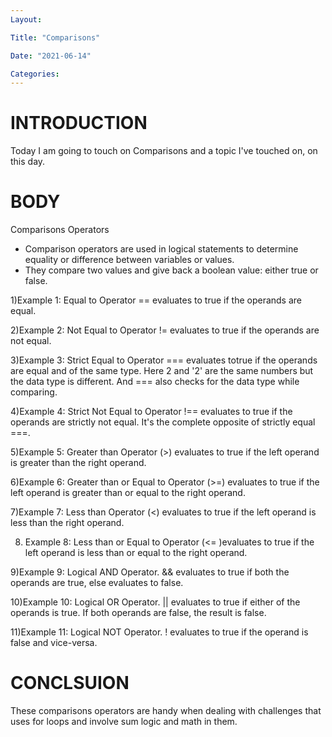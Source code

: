 ```yaml
---
Layout:

Title: "Comparisons"

Date: "2021-06-14"

Categories:
---
```


# INTRODUCTION
Today I am going to touch on Comparisons and a topic I've touched on, on this day.

# BODY 

Comparisons Operators

- Comparison operators are used in logical statements to determine equality or difference between variables or values.<br>
- They compare two values and give back a boolean value: either true or false.<br>

1)Example 1: Equal to Operator
== evaluates to true if the operands are equal.<br>

2)Example 2: Not Equal to Operator
!= evaluates to true if the operands are not equal.

3)Example 3: Strict Equal to Operator
=== evaluates totrue if the operands are equal and of the same type. Here 2 and '2' are the same numbers but the data type is different. And === also checks for the data type while comparing.<br>

4)Example 4: Strict Not Equal to Operator
!== evaluates to true if the operands are strictly not equal. It's the complete opposite of strictly equal ===.<br>

5)Example 5: Greater than Operator
(>) evaluates to true if the left operand is greater than the right operand.<br>

6)Example 6: Greater than or Equal to Operator
(>=) evaluates to true if the left operand is greater than or equal to the right operand.<br>

7)Example 7: Less than Operator
(<) evaluates to true if the left operand is less than the right operand.<br>

8) Example 8: Less than or Equal to Operator
(<= )evaluates to true if the left operand is less than or equal to the right operand.<br>

9)Example 9: Logical AND Operator.
&& evaluates to true if both the operands are true, else evaluates to false.

10)Example 10: Logical OR Operator.
|| evaluates to true if either of the operands is true. If both operands are false, the result is false.

11)Example 11: Logical NOT Operator.
! evaluates to true if the operand is false and vice-versa.

# CONCLSUION
These comparisons operators are handy when dealing with challenges that uses for loops and involve sum logic and math in them.
